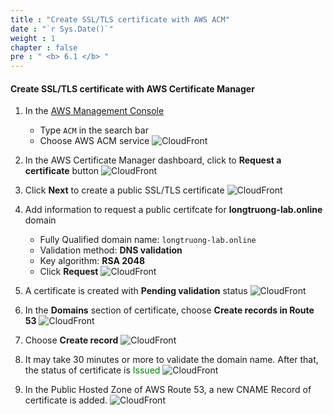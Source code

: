 ```yaml
---
title : "Create SSL/TLS certificate with AWS ACM"
date : "`r Sys.Date()`"
weight : 1
chapter : false
pre : " <b> 6.1 </b> "
---
```


#### Create SSL/TLS certificate with AWS Certificate Manager
1. In the [AWS Management Console](https://us-east-1.console.aws.amazon.com/console/home?region=us-east-1)
    + Type ```ACM``` in the search bar
    + Choose AWS ACM service
    ![CloudFront](/images/6-connect/6.1-acm/001-acm.png?width=90pc)

2. In the AWS Certificate Manager dashboard, click to **Request a certificate** button
    ![CloudFront](/images/6-connect/6.1-acm/002-acm.png?width=90pc)

3. Click **Next** to create a public SSL/TLS certificate
    ![CloudFront](/images/6-connect/6.1-acm/003-acm.png?width=90pc)

4. Add information to request a public certifcate for **longtruong-lab.online** domain
    + Fully Qualified domain name: ```longtruong-lab.online```
    + Validation method: **DNS validation**
    + Key algorithm: **RSA 2048**
    + Click **Request**
    ![CloudFront](/images/6-connect/6.1-acm/004-acm.png?width=90pc)

5. A certificate is created with **Pending validation** status
   ![CloudFront](/images/6-connect/6.1-acm/005-acm.png?width=90pc)

6. In the **Domains** section of certificate, choose **Create records in Route 53**
    ![CloudFront](/images/6-connect/6.1-acm/006-acm.png?width=90pc)

7. Choose **Create record**
    ![CloudFront](/images/6-connect/6.1-acm/007-acm.png?width=90pc)

8. It may take 30 minutes or more to validate the domain name. After that, the status of certificate is <span style="color:green">Issued</span>
    ![CloudFront](/images/6-connect/6.1-acm/008-acm.png?width=90pc)

9. In the Public Hosted Zone of AWS Route 53, a new CNAME Record of certificate is added.
    ![CloudFront](/images/6-connect/6.1-acm/009-acm.png?width=90pc)